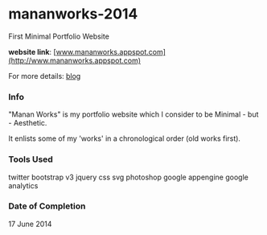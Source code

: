 # mananworks-2014
First Minimal Portfolio Website

**website link**: [www.mananworks.appspot.com](http://www.mananworks.appspot.com)

For more details: [blog](http://mananworks.blogspot.in/2014/06/mananworksappspotcom.html)


### Info

"Manan Works" is my portfolio website which I consider to be Minimal - but - Aesthetic.

It enlists some of my 'works' in a chronological order (old works first).


### Tools Used

twitter bootstrap v3
jquery
css
svg
photoshop
google appengine
google analytics

### Date of Completion

17 June 2014


